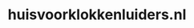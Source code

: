 ---
layout: post
title:  "huisvoorklokkenluiders.nl"
internal_url:  "/data/huisvoorklokkenluiders.nl.html"
categories: dutchgov
---